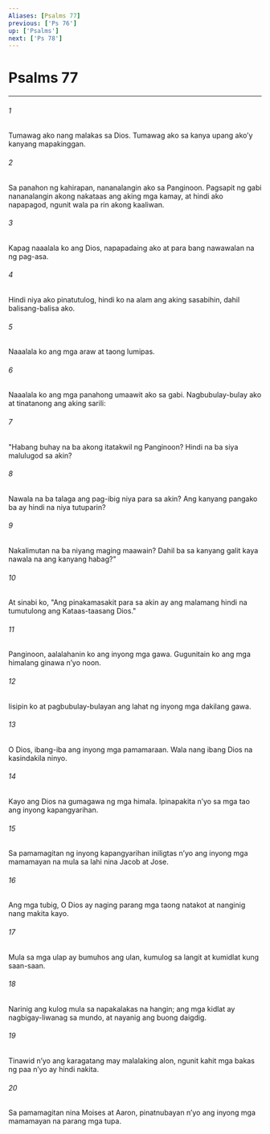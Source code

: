 ```yaml
---
Aliases: [Psalms 77]
previous: ['Ps 76']
up: ['Psalms']
next: ['Ps 78']
---
```

# Psalms 77

***

###### 1
Tumawag ako nang malakas sa Dios. Tumawag ako sa kanya upang akoʼy kanyang mapakinggan. 

###### 2
Sa panahon ng kahirapan, nananalangin ako sa Panginoon. Pagsapit ng gabi nananalangin akong nakataas ang aking mga kamay, at hindi ako napapagod, ngunit wala pa rin akong kaaliwan. 

###### 3
Kapag naaalala ko ang Dios, napapadaing ako at para bang nawawalan na ng pag-asa. 

###### 4
Hindi niya ako pinatutulog, hindi ko na alam ang aking sasabihin, dahil balisang-balisa ako. 

###### 5
Naaalala ko ang mga araw at taong lumipas. 

###### 6
Naaalala ko ang mga panahong umaawit ako sa gabi. Nagbubulay-bulay ako at tinatanong ang aking sarili: 

###### 7
"Habang buhay na ba akong itatakwil ng Panginoon? Hindi na ba siya malulugod sa akin? 

###### 8
Nawala na ba talaga ang pag-ibig niya para sa akin? Ang kanyang pangako ba ay hindi na niya tutuparin? 

###### 9
Nakalimutan na ba niyang maging maawain? Dahil ba sa kanyang galit kaya nawala na ang kanyang habag?" 

###### 10
At sinabi ko, "Ang pinakamasakit para sa akin ay ang malamang hindi na tumutulong ang Kataas-taasang Dios." 

###### 11
Panginoon, aalalahanin ko ang inyong mga gawa. Gugunitain ko ang mga himalang ginawa nʼyo noon. 

###### 12
Iisipin ko at pagbubulay-bulayan ang lahat ng inyong mga dakilang gawa. 

###### 13
O Dios, ibang-iba ang inyong mga pamamaraan. Wala nang ibang Dios na kasindakila ninyo. 

###### 14
Kayo ang Dios na gumagawa ng mga himala. Ipinapakita nʼyo sa mga tao ang inyong kapangyarihan. 

###### 15
Sa pamamagitan ng inyong kapangyarihan iniligtas nʼyo ang inyong mga mamamayan na mula sa lahi nina Jacob at Jose. 

###### 16
Ang mga tubig, O Dios ay naging parang mga taong natakot at nanginig nang makita kayo. 

###### 17
Mula sa mga ulap ay bumuhos ang ulan, kumulog sa langit at kumidlat kung saan-saan. 

###### 18
Narinig ang kulog mula sa napakalakas na hangin; ang mga kidlat ay nagbigay-liwanag sa mundo, at nayanig ang buong daigdig. 

###### 19
Tinawid nʼyo ang karagatang may malalaking alon, ngunit kahit mga bakas ng paa nʼyo ay hindi nakita. 

###### 20
Sa pamamagitan nina Moises at Aaron, pinatnubayan nʼyo ang inyong mga mamamayan na parang mga tupa.
